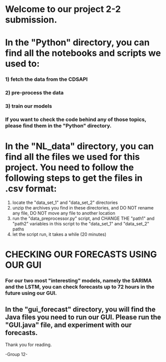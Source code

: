 # Welcome to our project 2-2 submission. 

# In the "Python" directory, you can find all the notebooks and scripts we used to:
### 1) fetch the data from the CDSAPI ###
### 2) pre-process the data ### 
### 3) train our models ### 

###  If you want to check the code behind any of those topics, please find them in the "Python" directory.

# In the "NL_data" directory, you can find all the files we used for this project. You need to follow the following steps to get the files in .csv format:
1) locate the "data_set_1" and "data_set_2" directories
2) unzip the archives you find in these directories, and DO NOT rename any file, DO NOT move any file to another location
3) run the "data_preprocessor.py" script, and CHANGE THE "path1" and "path2" variables in this script to the "data_set_1" and "data_set_2" paths
4) let the script run, it takes a while (20 minutes)

# CHECKING OUR FORECASTS USING OUR GUI
### For our two most "interesting" models, namely the SARIMA and the LSTM, you can check forecasts up to 72 hours in the future using our GUI.
## In the "gui_forecast" directory, you will find the Java files you need to run our GUI. Please run the "GUI.java" file, and experiment with our forecasts.

Thank you for reading.

-Group 12-
